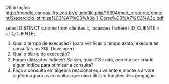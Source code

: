 Otimização: http://moodle.canoas.ifrs.edu.br/pluginfile.php/19394/mod_resource/content/2/exercicio_otimiza%C3%A7%C3%A3o_1_Corre%C3%A7%C3%A3o.pdf

select DISTINCT  c.nome
from clientes c, locacoes l 
where l.ID_CLIENTE = c.ID_CLIENTE;

1. Qual o tempo de execução? (para verificar o tempo exato, execute as
consultas no SQL Developer)
2. Qual o plano de execução?
3. Foram utilizados índices? Se sim, quais? Se não, poderia ser criado algum
índice para otimizar a consulta?
4. Faça a consulta em álgebra relacional equivalente e monte a árvore
algébrica para as consultas que não utilizam funções de agregação.
